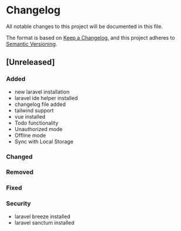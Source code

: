# Changelog
All notable changes to this project will be documented in this file.

The format is based on [Keep a Changelog](https://keepachangelog.com/en/1.0.0/),
and this project adheres to [Semantic Versioning](https://semver.org/spec/v2.0.0.html).

## [Unreleased]
### Added
- new laravel installation
- laravel ide helper installed
- changelog file added
- tailwind support
- vue installed
- Todo functionality
- Unauthorized mode
- Offline mode
- Sync with Local Storage
### Changed
### Removed
### Fixed
### Security
- laravel breeze installed
- laravel sanctum installed
